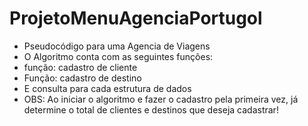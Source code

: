 # ProjetoMenuAgenciaPortugol

* Pseudocódigo para uma Agencia de Viagens
* O Algoritmo conta com as seguintes funções:
* função: cadastro de cliente
* Função: cadastro de destino
* E consulta para cada estrutura de dados
* OBS: Ao iniciar o algoritmo e fazer o cadastro pela primeira vez, já determine o total de clientes e destinos que deseja cadastrar!
